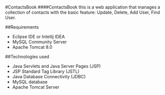 #ContactsBook
####ContactsBook this is a web application that manages a collection of contacts with the basic feature: Update, Delete, Add User, Find User.

##Requirements

* Eclipse IDE or Intellij IDEA
* MySQL Community Server
* Apache Tomcat 8.0
  
##Technologies used

* Java Servlets and Java Server Pages (JSP)
* JSP Standard Tag Library (JSTL)
* Java Database Connectivity (JDBC)
* MySQL database
* Apache Tomcat Server
